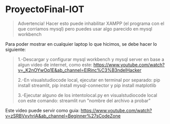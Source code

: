 # ProyectoFinal-IOT
>Advertencia! Hacer esto puede inhabilitar XAMPP (el programa con el que corriamos mysql) pero puedes usar algo parecido en mysql workbench
>
Para poder mostrar en cualquier laptop lo que hicimos, se debe hacer lo siguiente:
>1.-Descargar y configurar mysql workbench y mysql server en base a algun video de internet, como este: https://www.youtube.com/watch?v=_K2nOYwOq1E&ab_channel=ElRinc%C3%B3ndelHacker
>
>2.-En visualstudiocode local, ejecutar en terminal por separado: pip install streamlit, pip install mysql-connector y pip install matplotlib
>
>3.-Ejecutar alguno de los intentolocal.py en visualstudiocode local con este comando: streamlit run "nombre del archivo a probar"
>
Este video puede servir como guia:
https://www.youtube.com/watch?v=zSRBVxvhriA&ab_channel=Beginner%27sCodeZone
